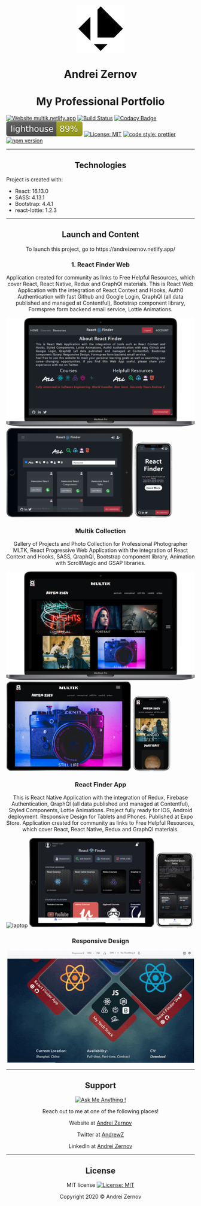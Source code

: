 <div align="center">
<img src="./public/logoBlack.png"></img>
</div>

<h1 align="center">Andrei Zernov</h1>
<h1 align="center">My Professional Portfolio</h1>

[![Website multik.netlify.app](https://img.shields.io/website-up-down-green-red/http/perso.crans.org.svg)](https://multik.netlify.app/)
[![Build Status](https://travis-ci.com/AndreiZernov/Portfolio.svg?branch=master)](https://travis-ci.com/AndreiZernov/Portfolio)
[![Codacy Badge](https://api.codacy.com/project/badge/Grade/f35798e9b8ab45c49600f5b66cd61abe)](https://www.codacy.com/manual/AndreiZernov/multik?utm_source=github.com&utm_medium=referral&utm_content=AndreiZernov/multik&utm_campaign=Badge_Grade) <img src="./test_results/lighthouse.svg"> [![License: MIT](https://img.shields.io/badge/License-MIT-yellow.svg)](https://github.com/AndreiZernov/react-finder/blob/master/LICENSE)
[![code style: prettier](https://img.shields.io/badge/code_style-prettier-ff69b4.svg?style=flat-square)](https://github.com/prettier/prettier)
[![npm version](https://badge.fury.io/js/npm.svg)](https://badge.fury.io/js/npm)

---

<h2 align="center">Technologies</h2>

Project is created with:

<ul>
  <li>React: 16.13.0</li>
  <li>SASS: 4.13.1</li>
  <li>Bootstrap: 4.4.1</li>
  <li>react-lottie: 1.2.3</li>
</ul>

---

<h2 align="center"> Launch and Content</h2>

<p align="center">To launch this project, go to https://andreizernov.netlify.app/</p>

<h3 align="center"> 1. React Finder Web </h3>

<p align="center">Application created for community as links to Free Helpful Resources, which cover React, React Native, Redux and GraphQl materials. This is React Web Application with the integration of React Context and Hooks, Auth0 Authentication with fast Github and Google Login, QraphQl (all data published and managed at Contentful), Bootstrap component library, Formspree form backend email service, Lottie Animations.</p>

<div className="device-images">
  <img id="laptop" src="./src/assets/macbook-reactfinder.png" alt="laptop" />
  <img id="tablet" src="./src/assets/ipad-reactfinder.png" alt="tablet" />
  <img id="phone" src="./src/assets/iphone-reactfinder.png" alt="phone" />
</div>

<h3 align="center">Multik Collection</h3>

<p align="center">Gallery of Projects and Photo Collection for Professional Photographer MLTK, React Progressive Web Application with the integration of React Context and Hooks, SASS, QraphQl, Bootstrap component library, Animation with ScrollMagic and GSAP libraries.</p>

<div className="device-images">
  <img id="laptop" src="./src/assets/macbook-multik.png" alt="laptop" />
  <img id="tablet" src="./src/assets/ipad-multik.png" alt="tablet" />
  <img id="phone" src="./src/assets/iphone-multik.png" alt="phone" />
</div>

<h3 align="center">React Finder App</h3>

<p align="center">This is React Native Application with the integration of Redux, Firebase Authentication, QraphQl (all data published and managed at Contentful), Styled Components, Lottie Animations. Project fully ready for IOS, Android deployment. Responsive Design for Tablets and Phones. Published at Expo Store. Application created for community as links to Free Helpful Resources, which cover React, React Native, Redux and GraphQl materials.</p>

<img id="laptop" src="./src/assets/macbook-reactnative.png" alt="laptop" />
<img id="tablet" src="./src/assets/ipad-reactnative.png" alt="tablet" />
<img id="phone" src="./src/assets/iphone-reactnative.png" alt="phone" />

</div>

<h3 align="center">Responsive Design</h3>

<div align="center">
  <img src="./src/assets/readme.gif">
</div>

---

<div align="center">

<h2> Support</h2>

[![Ask Me Anything !](https://img.shields.io/badge/Ask%20me-anything-1abc9c.svg)](https://github.com/AndreiZernov)

Reach out to me at one of the following places!

Website at [Andrei Zernov](https://andreizernov.netlify.app/)

Twitter at [AndrewZ](https://twitter.com/AndrewZer)

LinkedIn at [Andrei Zernov](https://www.linkedin.com/in/andrei-zernov/)

---

<h2> License</h2>

MIT license [![License: MIT](https://img.shields.io/badge/License-MIT-yellow.svg)](https://github.com/AndreiZernov/react-finder/blob/master/LICENSE)

Copyright 2020 © Andrei Zernov

</div>
